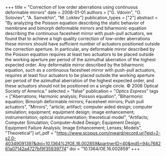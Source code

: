 +++
title = "Correction of low order aberrations using continuous deformable mirrors"
date = 2008-01-01
authors = ["G. Vdovin", "O. Soloviev", "A. Samokhin", "M. Loktev"]
publication_types = ["2"]
abstract = "By analyzing the Poisson equation describing the static behavior of membrane and bimorph deformable mirrors and biharmonic equation describing the continuous facesheet mirror with push-pull actuators, we found that to achieve a high quality correction of low-order aberrations these mirrors should have sufficient number of actuators positioned outside the correction aperture. In particular, any deformable mirror described by the Poisson equation requires at least two actuators to be placed outside the working aperture per period of the azimuthal aberration of the highest expected order. Any deformable mirror described by the biharmonic equation, such as a continuous facesheet mirror with push-pull actuators, requires at least four actuators to be placed outside the working aperture per period of the azimuthal aberration of the highest expected order, and these actuators should not be positioned on a single circle. © 2008 Optical Society of America."
selected = "false"
publication = "*Optics Express*"
tags = ["Aberrations; Harmonic analysis; Poisson equation", "Biharmonic equation; Bimorph deformable mirrors; Facesheet mirrors; Push pull actuators", "Mirrors", "article; artifact; computer aided design; computer simulation; equipment; equipment design; image enhancement; instrumentation; optical instrumentation; theoretical model", "Artifacts; Computer Simulation; Computer-Aided Design; Equipment Design; Equipment Failure Analysis; Image Enhancement; Lenses; Models", "Theoretical"]
url_pdf = "https://www.scopus.com/inward/record.uri?eid=2-s2.0-40349091397&doi=10.1364%2fOE.16.002859&partnerID=40&md5=94c768261a07142a4727bf9f35939774"
doi = "10.1364/OE.16.002859"
+++

